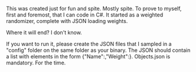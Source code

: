 This was created just for fun and spite. Mostly spite. To prove to myself, first and foremost, that I can code in C#. It started as a weighted randomizer, complete with JSON loading weights.

Where it will end? I don't know.

If you want to run it, please create the JSON files that I sampled in a "config" folder on the same folder as your binary. The JSON should contain a list with elements in the form {"Name":<some string>,"Weight":<some numeral>}. Objects.json is mandatory. For the time.

